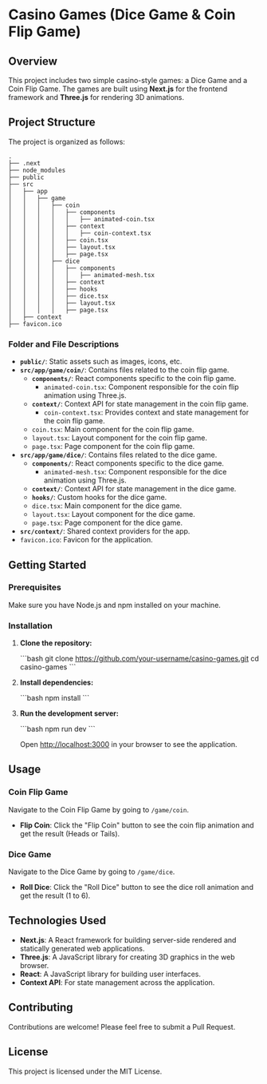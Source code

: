 
# Casino Games (Dice Game & Coin Flip Game)

## Overview

This project includes two simple casino-style games: a Dice Game and a Coin Flip Game. The games are built using **Next.js** for the frontend framework and **Three.js** for rendering 3D animations.

## Project Structure

The project is organized as follows:

```
.
├── .next
├── node_modules
├── public
├── src
│   ├── app
│   │   ├── game
│   │   │   ├── coin
│   │   │   │   ├── components
│   │   │   │   │   ├── animated-coin.tsx
│   │   │   │   ├── context
│   │   │   │   │   ├── coin-context.tsx
│   │   │   │   ├── coin.tsx
│   │   │   │   ├── layout.tsx
│   │   │   │   ├── page.tsx
│   │   │   ├── dice
│   │   │   │   ├── components
│   │   │   │   │   ├── animated-mesh.tsx
│   │   │   │   ├── context
│   │   │   │   ├── hooks
│   │   │   │   ├── dice.tsx
│   │   │   │   ├── layout.tsx
│   │   │   │   ├── page.tsx
│   ├── context
├── favicon.ico
```

### Folder and File Descriptions

- **`public/`**: Static assets such as images, icons, etc.
- **`src/app/game/coin/`**: Contains files related to the coin flip game.
  - **`components/`**: React components specific to the coin flip game.
    - `animated-coin.tsx`: Component responsible for the coin flip animation using Three.js.
  - **`context/`**: Context API for state management in the coin flip game.
    - `coin-context.tsx`: Provides context and state management for the coin flip game.
  - `coin.tsx`: Main component for the coin flip game.
  - `layout.tsx`: Layout component for the coin flip game.
  - `page.tsx`: Page component for the coin flip game.
- **`src/app/game/dice/`**: Contains files related to the dice game.
  - **`components/`**: React components specific to the dice game.
    - `animated-mesh.tsx`: Component responsible for the dice animation using Three.js.
  - **`context/`**: Context API for state management in the dice game.
  - **`hooks/`**: Custom hooks for the dice game.
  - `dice.tsx`: Main component for the dice game.
  - `layout.tsx`: Layout component for the dice game.
  - `page.tsx`: Page component for the dice game.
- **`src/context/`**: Shared context providers for the app.
- `favicon.ico`: Favicon for the application.

## Getting Started

### Prerequisites

Make sure you have Node.js and npm installed on your machine.

### Installation

1. **Clone the repository:**

   \`\`\`bash
   git clone https://github.com/your-username/casino-games.git
   cd casino-games
   \`\`\`

2. **Install dependencies:**

   \`\`\`bash
   npm install
   \`\`\`

3. **Run the development server:**

   \`\`\`bash
   npm run dev
   \`\`\`

   Open [http://localhost:3000](http://localhost:3000) in your browser to see the application.

## Usage

### Coin Flip Game

Navigate to the Coin Flip Game by going to `/game/coin`.

- **Flip Coin**: Click the "Flip Coin" button to see the coin flip animation and get the result (Heads or Tails).

### Dice Game

Navigate to the Dice Game by going to `/game/dice`.

- **Roll Dice**: Click the "Roll Dice" button to see the dice roll animation and get the result (1 to 6).

## Technologies Used

- **Next.js**: A React framework for building server-side rendered and statically generated web applications.
- **Three.js**: A JavaScript library for creating 3D graphics in the web browser.
- **React**: A JavaScript library for building user interfaces.
- **Context API**: For state management across the application.

## Contributing

Contributions are welcome! Please feel free to submit a Pull Request.

## License

This project is licensed under the MIT License.
